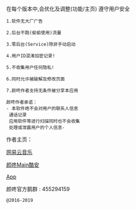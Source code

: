 在每个版本中,会优化及调整(功能/主页) 遵守用户安全
```
1.软件无大厂广告

2.后台不跑(偷偷使用)流量

3.零后台(Service)除非手动启动

4.用户ID混淆加密记录!

5.不收集用户任何隐私!

6.同时允许被破解及修改页面

7.颜咚作者支持无条件被分享本应用
```
```
颜咚作者承诺：
- 本软件绝不会对用户的联系人信息
 通话记录
 应用软件等进行扫描同时也不会收集
 处理或泄露用户的个人信息-
```
作者主页：

[网易云音乐](https://music.163.com/#/user/home?id=323389979)

[颜咚Main酷安](http://www.coolapk.com/u/545518)

[App](https://www.coolapk.com/apk/nico.styTool)

颜咚官方鹅群 : 455294159
```
@2016-2019
``` 

